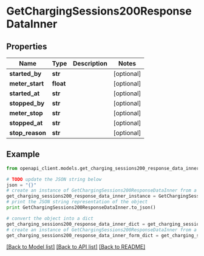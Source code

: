 # GetChargingSessions200ResponseDataInner


## Properties
Name | Type | Description | Notes
------------ | ------------- | ------------- | -------------
**started_by** | **str** |  | [optional] 
**meter_start** | **float** |  | [optional] 
**started_at** | **str** |  | [optional] 
**stopped_by** | **str** |  | [optional] 
**meter_stop** | **str** |  | [optional] 
**stopped_at** | **str** |  | [optional] 
**stop_reason** | **str** |  | [optional] 

## Example

```python
from openapi_client.models.get_charging_sessions200_response_data_inner import GetChargingSessions200ResponseDataInner

# TODO update the JSON string below
json = "{}"
# create an instance of GetChargingSessions200ResponseDataInner from a JSON string
get_charging_sessions200_response_data_inner_instance = GetChargingSessions200ResponseDataInner.from_json(json)
# print the JSON string representation of the object
print GetChargingSessions200ResponseDataInner.to_json()

# convert the object into a dict
get_charging_sessions200_response_data_inner_dict = get_charging_sessions200_response_data_inner_instance.to_dict()
# create an instance of GetChargingSessions200ResponseDataInner from a dict
get_charging_sessions200_response_data_inner_form_dict = get_charging_sessions200_response_data_inner.from_dict(get_charging_sessions200_response_data_inner_dict)
```
[[Back to Model list]](../README.md#documentation-for-models) [[Back to API list]](../README.md#documentation-for-api-endpoints) [[Back to README]](../README.md)


